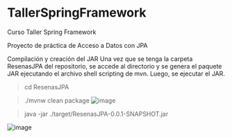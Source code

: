 # TallerSpringFramework
Curso Taller Spring Framework

Proyecto de práctica de Acceso a Datos con JPA

Compilación y creación del JAR
Una vez que se tenga la carpeta ResenasJPA del repositorio, se accede al directorio y se genera el paquete
JAR ejecutando el archivo shell scripting de mvn. Luego, se ejecutar el JAR.

>cd ResenasJPA 

>./mvnw clean package
![image](https://github.com/user-attachments/assets/421a0c7f-5aaf-4055-b986-26fe72b0bd09)


>java -jar ./target/ResenasJPA-0.0.1-SNAPSHOT.jar

![image](https://github.com/user-attachments/assets/d44b90c0-d8c0-41e3-83e7-ef20c999bbea)






